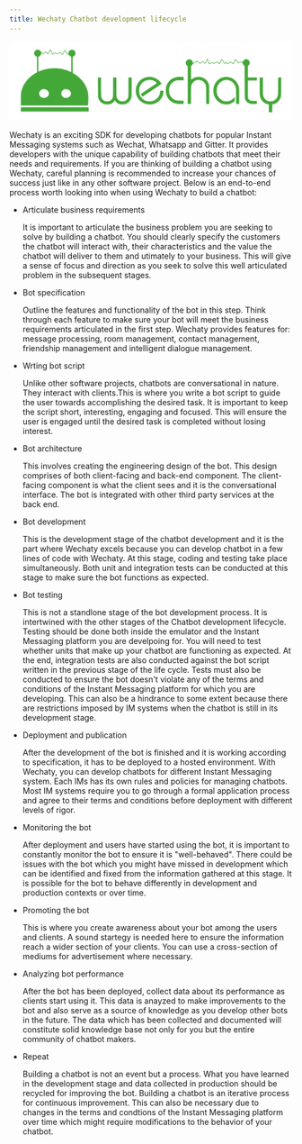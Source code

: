 ```yaml
---
title: Wechaty Chatbot development lifecycle
---
```


![Wechaty: Conversational RPA SDK for Chatbot Makers](/img/wechaty-logo.svg)

Wechaty is an exciting SDK for developing chatbots for popular Instant Messaging systems such as Wechat, Whatsapp and Gitter. It provides developers with the unique capability of building chatbots that meet their needs and requirements. If you are thinking of building a chatbot using Wechaty, careful planning is recommended to increase your chances of success just like in any other software project. Below is an end-to-end process worth looking into when using Wechaty to build a chatbot:

<!-- Insert the lifecycle diagram here -->

- Articulate business requirements

  It is important to articulate the business problem you are seeking to solve by building a chatbot. You should clearly specify the customers the chatbot will interact with, their characteristics and the value the chatbot will deliver to them and utimately to your business. This will give a sense of focus and direction as you seek to solve this well articulated problem in the subsequent stages.

- Bot specification

  Outline the features and functionality of the bot in this step. Think through each feature to make sure your bot will meet the business requirements articulated in the first step. Wechaty provides features for: message processing, room management, contact management, friendship management and intelligent dialogue management.

- Wrting bot script

  Unlike other software projects, chatbots are conversational in nature. They interact with clients.This is where you write a bot script to guide the user towards accomplishing the desired task. It is important to keep the script short, interesting, engaging and focused. This will ensure the user is engaged until the desired task is completed without losing interest.

- Bot architecture

  This involves creating the engineering design of the bot. This design comprises of both client-facing and back-end component. The client-facing component is what the client sees and it is the conversational interface. The bot is integrated with other third party services at the back end.

- Bot development

  This is the development stage of the chatbot development and it is the part where Wechaty excels because you can develop chatbot in a few lines of code with Wechaty. At this stage, coding and testing take place simultaneously. Both unit and integration tests can be conducted at this stage to make sure the bot functions as expected.

- Bot testing

  This is not a standlone stage of the bot development process. It is intertwined with the other stages of the Chatbot development lifecycle. Testing should be done both inside the emulator and the Instant Messaging platform you are develpoing for. You will need to test whether units that make up your chatbot are functioning as expected. At the end, integration tests are also conducted against the bot script written in the previous stage of the life cycle. Tests must also be conducted to ensure the bot doesn't violate any of the terms and conditions of the Instant Messaging platform for which you are developing. This can also be a hindrance to some extent because there are restrictions imposed by IM systems when the chatbot is still in its development stage.

- Deployment and publication

  After the development of the bot is finished and it is working according to specification, it has to be deployed to a hosted environment. With Wechaty, you can develop chatbots for different Instant Messaging system. Each IMs has its own rules and policies for managing chatbots. Most IM systems require you to go through a formal application process and agree to their terms and conditions before deployment with different levels of rigor.

- Monitoring the bot

  After deployment and users have started using the bot, it is important to constantly monitor the bot to ensure it is "well-behaved". There could be issues with the bot which you might have missed in development which can be identified and fixed from the information gathered at this stage. It is possible for the bot to behave differently in development and production contexts or over time.

- Promoting the bot

  This is where you create awareness about your bot among the users and clients. A sound startegy is needed here to ensure the information reach a wider section of your clients. You can use a cross-section of mediums for advertisement where necessary.

- Analyzing bot performance

  After the bot has been deployed, collect data about its performance as clients start using it. This data is anayzed to make improvements to the bot and also serve as a source of knowledge as you develop other bots in the future. The data which has been collected and documented will constitute solid knowledge base not only for you but the entire community of chatbot makers.

- Repeat

  Building a chatbot is not an event but a process. What you have learned in the development stage and data collected in production should be recycled for improving the bot. Building a chatbot is an iterative process for continuous improvement. This can also be necessary due to changes in the terms and condtions of the Instant Messaging platform over time which might require modifications to the behavior of your chatbot.

